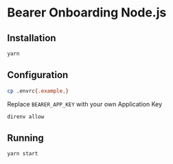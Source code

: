# Bearer Onboarding Node.js

## Installation

```bash
yarn
```

## Configuration

```bash
cp .envrc{.example,}
```

Replace `BEARER_APP_KEY` with your own Application Key

```bash
direnv allow
```

## Running

```bash
yarn start
```
